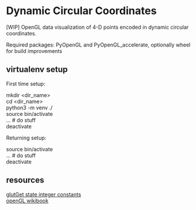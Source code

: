 # Dynamic Circular Coordinates

[WIP] OpenGL data visualization of 4-D points encoded in dynamic circular coordinates.  

Required packages: PyOpenGL and PyOpenGL_accelerate, optionally wheel for build improvements  

## virtualenv setup

First time setup:  

mkdir <dir_name>  
cd    <dir_name>  
python3 -m venv ./  
source bin/activate  
... # do stuff  
deactivate  

Returning setup:  

source bin/activate  
... # do stuff  
deactivate  

## resources

[glutGet state integer constants](https://www.opengl.org/resources/libraries/glut/spec3/node70.html)  
[openGL wikibook](https://en.wikibooks.org/wiki/OpenGL_Programming)  


